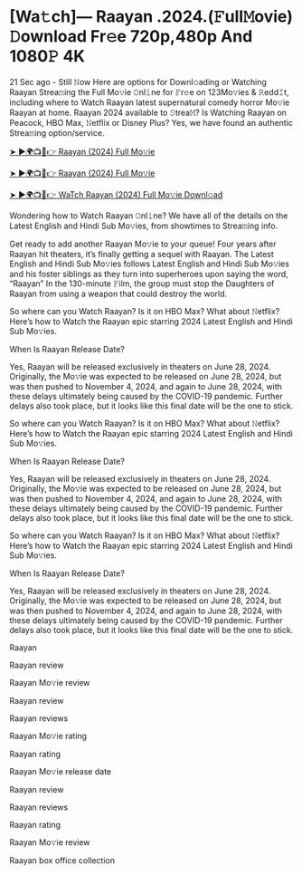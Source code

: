 # [Wa𝚝ch]— Raayan .2024.(𝙵ull𝙼ovie) 𝙳ownload Fr𝚎e 720p,480p And 1080𝙿 4K

21 Sec ago - Still 𝙽ow Here are options for Downl𝚘ading or Watching Raayan Strea𝚖ing the Full Mo𝚟ie 𝙾nl𝚒ne for 𝙵r𝚎e on 123Mo𝚟ies & 𝚁edd𝙸t, including where to Watch Raayan latest supernatural comedy horror Mo𝚟ie Raayan at home. Raayan 2024 available to 𝚂trea𝙼? Is Watching Raayan on Peacock, HBO Max, 𝙽etflix or Disney Plus? Yes, we have found an authentic Strea𝚖ing option/service.

[➤ ►🌍📺📱👉 Raayan (2024) Full Mo𝚟ie](https://cutt.ly/nevpRebn)

[➤ ►🌍📺📱👉 Raayan (2024) Full Mo𝚟ie](https://cutt.ly/nevpRebn)

[➤ ►🌍📺📱👉 WaTch Raayan (2024) Full Mo𝚟ie Downl𝚘ad](https://cutt.ly/nevpRebn)

Wondering how to Watch Raayan 𝙾nl𝚒ne? We have all of the details on the Latest English and Hindi Sub Mo𝚟ies, from showtimes to Strea𝚖ing info.

Get ready to add another Raayan Mo𝚟ie to your queue! Four years after Raayan hit theaters, it’s finally getting a sequel with Raayan. The Latest English and Hindi Sub Mo𝚟ies follows Latest English and Hindi Sub Mo𝚟ies and his foster siblings as they turn into superheroes upon saying the word, “Raayan” In the 130-minute 𝙵ilm, the group must stop the Daughters of Raayan from using a weapon that could destroy the world.

So where can you Watch Raayan? Is it on HBO Max? What about 𝙽etflix? Here’s how to Watch the Raayan epic starring 2024 Latest English and Hindi Sub Mo𝚟ies.

When Is Raayan Release Date?

Yes, Raayan will be released exclusively in theaters on June 28, 2024. Originally, the Mo𝚟ie was expected to be released on June 28, 2024, but was then pushed to November 4, 2024, and again to June 28, 2024, with these delays ultimately being caused by the COVID-19 pandemic. Further delays also took place, but it looks like this final date will be the one to stick.

So where can you Watch Raayan? Is it on HBO Max? What about 𝙽etflix? Here’s how to Watch the Raayan epic starring 2024 Latest English and Hindi Sub Mo𝚟ies.

When Is Raayan Release Date?

Yes, Raayan will be released exclusively in theaters on June 28, 2024. Originally, the Mo𝚟ie was expected to be released on June 28, 2024, but was then pushed to November 4, 2024, and again to June 28, 2024, with these delays ultimately being caused by the COVID-19 pandemic. Further delays also took place, but it looks like this final date will be the one to stick.

So where can you Watch Raayan? Is it on HBO Max? What about 𝙽etflix? Here’s how to Watch the Raayan epic starring 2024 Latest English and Hindi Sub Mo𝚟ies.

When Is Raayan Release Date?

Yes, Raayan will be released exclusively in theaters on June 28, 2024. Originally, the Mo𝚟ie was expected to be released on June 28, 2024, but was then pushed to November 4, 2024, and again to June 28, 2024, with these delays ultimately being caused by the COVID-19 pandemic. Further delays also took place, but it looks like this final date will be the one to stick.

Raayan

Raayan review

Raayan Mo𝚟ie review

Raayan review

Raayan reviews

Raayan Mo𝚟ie rating

Raayan rating

Raayan Mo𝚟ie release date

Raayan review

Raayan reviews

Raayan rating

Raayan Mo𝚟ie review

Raayan box office collection
